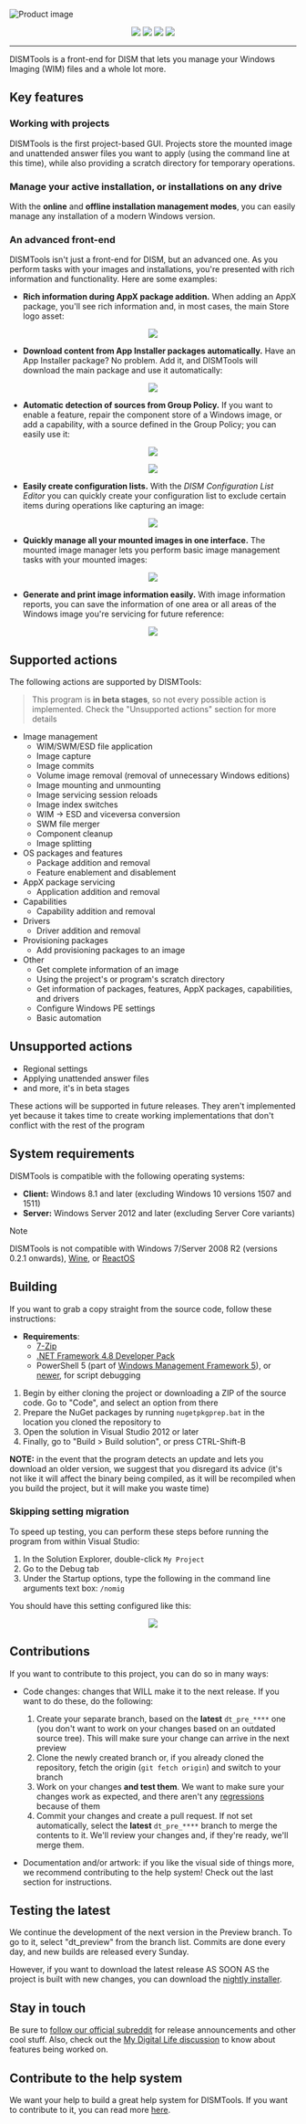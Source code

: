 <!--
<p align="center">
	<img src="https://github.com/CodingWonders/DISMTools/assets/101426328/4c753c9a-1440-44cb-a742-04e71d077dff">
</p>
-->

![Product image](https://github.com/CodingWonders/DISMTools/assets/101426328/7f55a099-7e51-498e-9a31-c433fab7d8b9)

<!-- Tags (powered by Shields.io) -->

<p align="center">
	<img src="https://img.shields.io/github/downloads/CodingWonders/DISMTools/total" />
	<a href="https://github.com/CodingWonders/DISMTools/releases/latest"><img src="https://img.shields.io/github/v/release/CodingWonders/DISMTools" /></a>
	<a href="https://forums.mydigitallife.net/threads/dismtools.87263"><img src="https://img.shields.io/badge/MDL_Forums-blue" /></a>
	<a href="https://reddit.com/r/DISMTools"><img src="https://img.shields.io/badge/Subreddit-orange?logo=reddit&logoColor=white" /></a>
</p>
<hr>

DISMTools is a front-end for DISM that lets you manage your Windows Imaging (WIM) files and a whole lot more.

## Key features

### Working with projects

DISMTools is the first project-based GUI. Projects store the mounted image and unattended answer files you want to apply (using the command line at this time), while also providing a scratch directory for temporary operations.

### Manage your active installation, or installations on any drive

With the **online** and **offline installation management modes**, you can easily manage any installation of a modern Windows version.

### An advanced front-end

DISMTools isn't just a front-end for DISM, but an advanced one. As you perform tasks with your images and installations, you're presented with rich information and functionality. Here are some examples:

- **Rich information during AppX package addition.** When adding an AppX package, you'll see rich information and, in most cases, the main Store logo asset:

<p align="center">
	<img src="https://github.com/CodingWonders/DISMTools/assets/101426328/a45c5b56-e5a6-40c5-a2f3-37677ce80405" />
</p>

- **Download content from App Installer packages automatically.** Have an App Installer package? No problem. Add it, and DISMTools will download the main package and use it automatically:

<p align="center">
	<img src="https://github.com/CodingWonders/DISMTools/assets/101426328/ad39f3ba-b29d-4874-a219-f2595bf8073a" />
</p>

- **Automatic detection of sources from Group Policy.** If you want to enable a feature, repair the component store of a Windows image, or add a capability, with a source defined in the Group Policy; you can easily use it:

<p align="center">
	<img src="https://github.com/CodingWonders/DISMTools/assets/101426328/8b2cbb41-dc82-4841-9cda-307a40619d64" />
</p>

<p align="center">
	<img src="https://user-images.githubusercontent.com/101426328/230734474-358bbac8-2c2e-4a70-b382-9cc3283c0db8.gif" />
</p>

- **Easily create configuration lists.** With the *DISM Configuration List Editor* you can quickly create your configuration list to exclude certain items during operations like capturing an image:

<p align="center">
	<img src="https://github.com/CodingWonders/DISMTools/assets/101426328/5b472424-4595-4082-9574-c147babba64b" />
</p>

- **Quickly manage all your mounted images in one interface.** The mounted image manager lets you perform basic image management tasks with your mounted images:

<p align="center">
	<img src="https://github.com/CodingWonders/DISMTools/assets/101426328/a2e35a8b-7f7e-4b52-9366-c71de33ef9e2" />
</p>

- **Generate and print image information easily.** With image information reports, you can save the information of one area or all areas of the Windows image you're servicing for future reference:

<p align="center">
	<img src="https://github.com/CodingWonders/DISMTools/assets/101426328/d668f94e-0d39-49bb-b98f-ec045fed725b" />
</p>

## Supported actions

The following actions are supported by DISMTools:

  > This program is **in beta stages**, so not every possible action is implemented. Check the "Unsupported actions" section for more details

- Image management
  - WIM/SWM/ESD file application
  - Image capture
  - Image commits
  - Volume image removal (removal of unnecessary Windows editions)
  - Image mounting and unmounting
  - Image servicing session reloads
  - Image index switches
  - WIM -> ESD and viceversa conversion
  - SWM file merger
  - Component cleanup
  - Image splitting
- OS packages and features
  - Package addition and removal
  - Feature enablement and disablement
- AppX package servicing
  - Application addition and removal
- Capabilities
  - Capability addition and removal
- Drivers
  - Driver addition and removal
- Provisioning packages
  - Add provisioning packages to an image
- Other
  - Get complete information of an image
  - Using the project's or program's scratch directory
  - Get information of packages, features, AppX packages, capabilities, and drivers
  - Configure Windows PE settings
  - Basic automation
  
## Unsupported actions

- Regional settings
- Applying unattended answer files
- and more, it's in beta stages

These actions will be supported in future releases. They aren't implemented yet because it takes time to create working implementations that don't conflict with the rest of the program

## System requirements

DISMTools is compatible with the following operating systems:

- **Client:** Windows 8.1 and later (excluding Windows 10 versions 1507 and 1511)
- **Server:** Windows Server 2012 and later (excluding Server Core variants)

> [!NOTE]
> DISMTools is not compatible with Windows 7/Server 2008 R2 (versions 0.2.1 onwards), [Wine](https://www.winehq.org/), or [ReactOS](https://github.com/reactos/reactos)

## Building

If you want to grab a copy straight from the source code, follow these instructions:

- **Requirements**:
  - [7-Zip](https://7-zip.org)
  - [.NET Framework 4.8 Developer Pack](https://dotnet.microsoft.com/en-us/download/dotnet-framework/thank-you/net48-offline-installer)
  - PowerShell 5 (part of [Windows Management Framework 5](https://www.microsoft.com/en-us/download/confirmation.aspx?id=54616)), or [newer](https://github.com/powershell/powershell), for script debugging

1. Begin by either cloning the project or downloading a ZIP of the source code. Go to "Code", and select an option from there
2. Prepare the NuGet packages by running `nugetpkgprep.bat` in the location you cloned the repository to
3. Open the solution in Visual Studio 2012 or later
4. Finally, go to "Build > Build solution", or press CTRL-Shift-B

**NOTE:** in the event that the program detects an update and lets you download an older version, we suggest that you disregard its advice (it's not like it will affect the binary being compiled, as it will be recompiled when you build the project, but it will make you waste time)

### Skipping setting migration

To speed up testing, you can perform these steps before running the program from within Visual Studio:

1. In the Solution Explorer, double-click `My Project`
2. Go to the Debug tab
3. Under the Startup options, type the following in the command line arguments text box: `/nomig`

You should have this setting configured like this:

<p align="center">
	<img src="https://github.com/CodingWonders/DISMTools/assets/101426328/cf3c8704-4c93-4047-9d42-aae7c8976522" />
</p>

## Contributions

If you want to contribute to this project, you can do so in many ways:

- Code changes: changes that WILL make it to the next release. If you want to do these, do the following:

  1. Create your separate branch, based on the **latest** `dt_pre_****` one (you don't want to work on your changes based on an outdated source tree). This will make sure your change can arrive in the next preview
  2. Clone the newly created branch or, if you already cloned the repository, fetch the origin (`git fetch origin`) and switch to your branch
  3. Work on your changes **and test them**. We want to make sure your changes work as expected, and there aren't any [regressions](https://en.wikipedia.org/wiki/Regression_testing) because of them
  4. Commit your changes and create a pull request. If not set automatically, select the **latest** `dt_pre_****` branch to merge the contents to it. We'll review your changes and, if they're ready, we'll merge them.

- Documentation and/or artwork: if you like the visual side of things more, we recommend contributing to the help system! Check out the last section for instructions.

## Testing the latest

We continue the development of the next version in the Preview branch. To go to it, select "dt_preview" from the branch list. Commits are done every day, and new builds are released every Sunday.

However, if you want to download the latest release AS SOON AS the project is built with new changes, you can download the [nightly installer](https://github.com/CodingWonders/DISMTools/raw/dt_pre_23124_relcndid/Installer/Output/dt_setup.exe).

## Stay in touch

Be sure to [follow our official subreddit](https://reddit.com/r/DISMTools) for release announcements and other cool stuff. Also, check out the [My Digital Life discussion](https://forums.mydigitallife.net/threads/discussion-dismtools.87263/) to know about features being worked on.

## Contribute to the help system

We want your help to build a great help system for DISMTools. If you want to contribute to it, you can read more [here](https://github.com/CodingWonders/dt_help).
